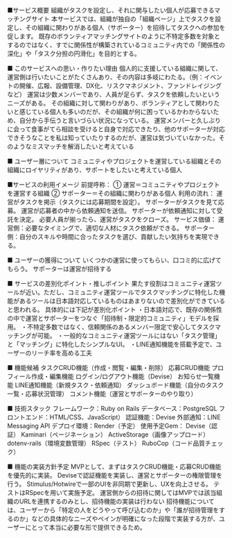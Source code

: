 ■サービス概要
組織がタスクを設定し、それに関与したい個人が応募できるマッチングサイト
本サービスでは、組織が独自の「組織ページ」上でタスクを設定し、その組織に関わりがある個人（サポーター）を招待してタスクへの参加を促します。
既存のボランティアマッチングサイトのように不特定多数を対象とするのではなく、すでに関係性が構築されているコミュニティ内での「関係性の深化」や「タスク分担の円滑化」を目的とする。

■ このサービスへの思い・作りたい理由
個人的に支援している組織に関して、運営側は行いたいことがたくさんあり、その内容は多岐にわたる。（例：イベントの開催、広報、設備管理、DX化、リスクマネジメント、ファンドレイジングなど）
運営は少数メンバーであり、人員が足らず、タスクを依頼したいというニーズがある。
その組織に対して関わりがあり、ボランティアとして関わりたいと感じている個人も多いのだが、その組織が何に困っているかわからないため、自分から手伝うと言いづらい状況になっている。
運営メンバーと久しぶりに会って食事がてら相談を受けると自身で対応できたり、他のサポーターが対応できそうなことを私は知っていたりするのだが、運営は気づいていなかった。そのようなミスマッチを解消したいと考えている

■ ユーザー層について
コミュニティやプロジェクトを運営している組織とその組織にロイヤリティがあり、サポートをしたいと考えている個人

■サービスの利用イメージ
前提呼称：
① 運営＝コミュニティやプロジェクトを運営する組織
② サポーター＝その組織に関わりがある個人
利用の流れ：
運営がタスクを掲示（タスクには応募期間を設定）。
サポーターがタスクを見て応募。
運営が応募者の中から依頼通知を送信。
サポーターが依頼通知に対して受託を決定。
必要人員が揃ったら、運営がタスクをクローズ。
サービス価値：
運営側：必要なタイミングで、適切な人材にタスク依頼ができる。
サポーター側：自分のスキルや時間に合ったタスクを選び、貢献したい気持ちを実現できる。



■ ユーザーの獲得について
いくつかの運営に使ってもらい、口コミ的に広げてもらう。
サポーターは運営が招待する

■ サービスの差別化ポイント・推しポイント
果たす役割はコミュニティ運営ツールが近い。ただし、コミュニティ運営ツールでタスクマッチングに特化した機能があるツールは日本語対応しているものはあまりないので差別化ができていると思われる。
具体的には下記が差別化ポイント
・日本語対応で、既存の関係性の中で運営とサポーターをつなぐ「招待制・限定的コミュニティ」モデルを採用。
・不特定多数ではなく、信頼関係のあるメンバー限定で安心してタスクマッチングが可能。
・一般的なコミュニティ運営ツールにはない「タスク管理」と「マッチング」に特化したシンプルなUI。
・LINE通知機能を搭載予定で、ユーザーのリーチ率を高める工夫

■ 機能候補
タスクCRUD機能（作成・閲覧・編集・削除）
応募CRUD機能
プロフィール作成・編集機能
ログイン/ログアウト機能（Devise）
お知らせ一覧機能
LINE通知機能（新規タスク・依頼通知）
ダッシュボード機能（自分のタスク一覧・応募状況管理）
コメント機能（運営とサポーターのやり取り）

■ 技術スタック
フレームワーク：Ruby on Rails
データベース：PostgreSQL
フロントエンド：HTML/CSS、JavaScript）
認証機能：Devise
外部通知：LINE Messaging API
デプロイ環境：Render（予定）
使用予定Gem：
Devise（認証）
Kaminari（ページネーション）
ActiveStorage（画像アップロード）
dotenv-rails（環境変数管理）
RSpec（テスト）
RuboCop（コード品質チェック）

■ 機能の実装方針予定
MVPとして、まずはタスクCRUD機能・応募CRUD機能を優先的に実装。
Deviseで認証機能を実装し、運営とサポーターの権限管理を行う。
Stimulus/Hotwireで一部のUIを非同期で更新し、UXを向上させる。
テストはRSpecを用いて実施予定。
運営側からの招待に関してはMVPでは該当組織のURLを連携するのみとし、招待機能の実装は行わない
招待機能については、ユーザーから「特定の人をどうやって呼び込むのか」や「誰が招待管理をするのか」などの具体的なニーズやペインが明確になった段階で実装する方が、ユーザーにとって本当に必要な形で提供できるため。